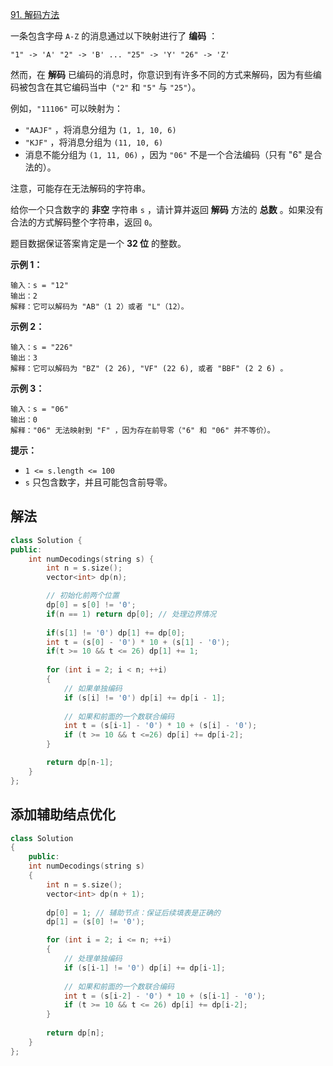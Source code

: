 [91. 解码方法](https://leetcode.cn/problems/decode-ways/)

一条包含字母 `A-Z` 的消息通过以下映射进行了 **编码** ：

```
"1" -> 'A' "2" -> 'B' ... "25" -> 'Y' "26" -> 'Z'
```

然而，在 **解码** 已编码的消息时，你意识到有许多不同的方式来解码，因为有些编码被包含在其它编码当中（`"2"` 和 `"5"` 与 `"25"`）。

例如，`"11106"` 可以映射为：

- `"AAJF"` ，将消息分组为 `(1, 1, 10, 6)`
- `"KJF"` ，将消息分组为 `(11, 10, 6)`
- 消息不能分组为 `(1, 11, 06)` ，因为 `"06"` 不是一个合法编码（只有 "6" 是合法的）。

注意，可能存在无法解码的字符串。

给你一个只含数字的 **非空** 字符串 `s` ，请计算并返回 **解码** 方法的 **总数** 。如果没有合法的方式解码整个字符串，返回 `0`。

题目数据保证答案肯定是一个 **32 位** 的整数。

 

**示例 1：**

```
输入：s = "12"
输出：2
解释：它可以解码为 "AB"（1 2）或者 "L"（12）。
```

**示例 2：**

```
输入：s = "226"
输出：3
解释：它可以解码为 "BZ" (2 26), "VF" (22 6), 或者 "BBF" (2 2 6) 。
```

**示例 3：**

```
输入：s = "06"
输出：0
解释："06" 无法映射到 "F" ，因为存在前导零（"6" 和 "06" 并不等价）。
```

 

**提示：**

- `1 <= s.length <= 100`
- `s` 只包含数字，并且可能包含前导零。



## 解法

```cc
class Solution {
public:
    int numDecodings(string s) {
        int n = s.size();
        vector<int> dp(n);

        // 初始化前两个位置
        dp[0] = s[0] != '0';
        if(n == 1) return dp[0]; // 处理边界情况
 
        if(s[1] != '0') dp[1] += dp[0];
        int t = (s[0] - '0') * 10 + (s[1] - '0');
        if(t >= 10 && t <= 26) dp[1] += 1;
        
        for (int i = 2; i < n; ++i) 
        {
            // 如果单独编码
            if (s[i] != '0') dp[i] += dp[i - 1];
            
            // 如果和前⾯的⼀个数联合编码
            int t = (s[i-1] - '0') * 10 + (s[i] - '0');
            if (t >= 10 && t <=26) dp[i] += dp[i-2];
        }

        return dp[n-1];
    }
};
```

## 添加辅助结点优化

```cc
class Solution
{
    public:
    int numDecodings(string s)
    {
        int n = s.size();
        vector<int> dp(n + 1); 
        
        dp[0] = 1; // 辅助节点：保证后续填表是正确的
		dp[1] = (s[0] != '0');

        for (int i = 2; i <= n; ++i)
        {
            // 处理单独编码
            if (s[i-1] != '0') dp[i] += dp[i-1];
            
            // 如果和前⾯的⼀个数联合编码
            int t = (s[i-2] - '0') * 10 + (s[i-1] - '0');
            if (t >= 10 && t <= 26) dp[i] += dp[i-2];
        }
        
        return dp[n];
    }
};
```

